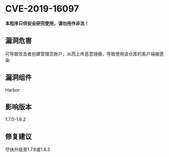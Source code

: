 # CVE-2019-16097
**本程序只供安全研究使用，请勿用作非法！**
## 漏洞危害
可导致攻击者创建管理员账户，从而上传恶意镜像，导致使用该仓库的客户端被感染
## 漏洞组件
Harbor
## 影响版本
1.7.0-1.8.2
## 修复建议
尽快升级至1.7.6或1.8.3
